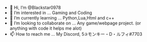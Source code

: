 - 👋 Hi, I’m @Blackstar0978
- 👀 I’m interested in ... Gaming and Coding
- 🌱 I’m currently learning ... Python,Lua,Html and c++
- 💞️ I’m looking to collaborate on ... Any game/webpage project. (or anything with code it helps me alot)
- 📫 How to reach me ... My Discord, 5✰モンキー・D・ルフィ#7703

<!---
Blackstar0978/Blackstar0978 is a ✨ special ✨ repository because its `README.md` (this file) appears on your GitHub profile.
You can click the Preview link to take a look at your changes.
--->
